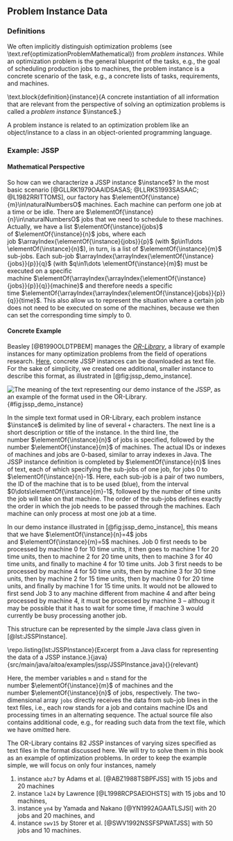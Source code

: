 ## Problem Instance Data

### Definitions

We often implicitly distinguish optimization problems (see \text.ref{optimizationProblemMathematical}) from *problem instances*.
While an optimization problem is the general blueprint of the tasks, e.g., the goal of scheduling production jobs to machines, the problem instance is a concrete scenario of the task, e.g., a concrete lists of tasks, requirements, and machines.

\text.block{definition}{instance}{A concrete instantiation of all information that are relevant from the perspective of solving an optimization problems is called a *problem instance*&nbsp;$\instance$.}

A problem instance is related to an optimization problem like an object/instance to a class in an object-oriented programming language.

### Example: JSSP

#### Mathematical Perspective

So how can we characterize a JSSP instance&nbsp;$\instance$?
In the most basic scenario&nbsp;[@GLLRK1979OAAIDSASAS; @LLRKS1993SASAAC; @L1982RRITTOMS], our factory has&nbsp;$\elementOf{\instance}{m}\in\naturalNumbersO$ machines.
Each machine can perform one job at a time or be idle.
There are&nbsp;$\elementOf{\instance}{n}\in\naturalNumbersO$ jobs that we need to schedule to these machines.
Actually, we have a list&nbsp;$\elementOf{\instance}{jobs}$ of&nbsp;$\elementOf{\instance}{n}$ jobs, where each job&nbsp;$\arrayIndex{\elementOf{\instance}{jobs}}{p}$ (with $p\in1\dots \elementOf{\instance}{n}$), in turn, is a list of&nbsp;$\elementOf{\instance}{m}$ sub-jobs.
Each sub-job&nbsp;$\arrayIndex{\arrayIndex{\elementOf{\instance}{jobs}}{p}}{q}$ (with $q\in1\dots \elementOf{\instance}{m}$) must be executed on a specific machine&nbsp;$\elementOf{\arrayIndex{\arrayIndex{\elementOf{\instance}{jobs}}{p}}{q}}{machine}$ and therefore needs a specific time&nbsp;$\elementOf{\arrayIndex{\arrayIndex{\elementOf{\instance}{jobs}}{p}}{q}}{time}$.
This also allow us to represent the situation where a certain job does not need to be executed on some of the machines, because we then can set the corresponding time simply to 0.

#### Concrete Example

Beasley&nbsp;[@B1990OLDTPBEM] manages the  [*OR-Library*](http://people.brunel.ac.uk/~mastjjb/jeb/orlib/jobshopinfo.html), a library of example instances for many optimization problems from the field of operations research.
[Here](http://people.brunel.ac.uk/~mastjjb/jeb/orlib/files/jobshop1.txt), concrete JSSP instances can be downloaded as text file.
For the sake of simplicity, we created one additional, smaller instance to describe this format, as illustrated in [@fig:jssp_demo_instance].

![The meaning of the text representing our demo instance of the JSSP, as an example of the format used in the OR-Library.](\relative.path{demo_instance.svgz}){#fig:jssp_demo_instance}

In the simple text format used in OR-Library, each problem instance $\instance$ is delimited by line of several `+` characters.
The next line is a short description or title of the instance.
In the third line, the number&nbsp;$\elementOf{\instance}{n}$ of jobs is specified, followed by the number&nbsp;$\elementOf{\instance}{m}$ of machines.
The actual IDs or indexes of machines and jobs are 0-based, similar to array indexes in Java.
The JSSP instance definition is completed by $\elementOf{\instance}{n}$ lines of text, each of which specifying the sub-jobs of one job, for jobs $0$ to $\elementOf{\instance}{n}-1$.
Here, each sub-job is a pair of two numbers, the ID of the machine that is to be used (blue), from the interval $0\dots\elementOf{\instance}{m}-1$, followed by the number of time units the job will take on that machine.
The order of the sub-jobs defines exactly the order in which the job needs to be passed through the machines.
Each machine can only process at most one job at a time.

In our demo instance illustrated in [@fig:jssp_demo_instance], this means that we have&nbsp;$\elementOf{\instance}{n}=4$ jobs and&nbsp;$\elementOf{\instance}{m}=5$ machines.
Job&nbsp;0 first needs to be processed by machine 0 for 10 time units, it then goes to machine 1 for 20 time units, then to machine 2 for 20 time units, then to machine 3 for 40 time units, and finally to machine 4 for 10 time units.
Job&nbsp;3 first needs to be processed by machine 4 for 50 time units, then by machine 3 for 30 time units, then by machine 2 for 15 time units, then by machine 0 for 20 time units, and finally by machine 1 for 15 time units.
It would not be allowed to first send Job&nbsp;3 to any machine different from machine 4 and after being processed by machine 4, it must be processed by machine 3 &ndash; althoug it may be possible that it has to wait for some time, if machine 3 would currently be busy processing another job.

This structure can be represented by the simple Java class given in [@lst:JSSPInstance].

\repo.listing{lst:JSSPInstance}{Excerpt from a Java class for representing the data of a JSSP instance.}{java}{src/main/java/aitoa/examples/jssp/JSSPInstance.java}{}{relevant}

Here, the member variables `m` and `n` stand for the number&nbsp;$\elementOf{\instance}{m}$ of machines and the number&nbsp;$\elementOf{\instance}{n}$ of jobs, respectively.
The two-dimensional array `jobs` directly receives the data from sub-job lines in the text files, i.e., each row stands for a job and contains machine IDs and processing times in an alternating sequence.
The actual source file also contains additional code, e.g., for reading such data from the text file, which we have omitted here.

The OR-Library contains 82 JSSP instances of varying sizes specified as text files in the format discussed here.
We will try to solve them in this book as an example of optimization problems.
In order to keep the example simple, we will focus on only four instances, namely

1. instance `abz7` by Adams et&nbsp;al.&nbsp;[@ABZ1988TSBPFJSS] with 15 jobs and 20 machines
2. instance `la24` by Lawrence&nbsp;[@L1998RCPSAEIOHSTS] with 15 jobs and 10 machines,
3. instance `yn4` by Yamada and Nakano&nbsp;[@YN1992AGAATLSJSI] with 20 jobs and 20 machines, and
4. instance `swv15` by Storer et&nbsp;al.&nbsp;[@SWV1992NSSFSPWATJSS] with 50 jobs and 10 machines.
